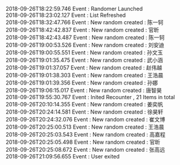 2018-09-26T18:22:59.746 Event : Randomer Launched  
2018-09-26T18:23:02.127 Event : List Refreshed  
2018-09-26T18:32:47.766 Event : New random created : 陈一轲  
2018-09-26T18:42:42.837 Event : New random created : 官昕  
2018-09-26T18:42:43.487 Event : New random created : 陈一轲  
2018-09-26T19:00:53.526 Event : New random created : 刘安迪  
2018-09-26T19:00:55.551 Event : New random created : 孙文玉  
2018-09-26T19:01:35.475 Event : New random created : 武小涵  
2018-09-26T19:01:37.057 Event : New random created : 赵伟越  
2018-09-26T19:01:38.303 Event : New random created : 王浩晨  
2018-09-26T19:01:39.356 Event : New random created : 孙娜  
2018-09-26T19:06:15.017 Event : New random created : 唐智昊  
2018-09-26T19:55:30.767 Event : Inited Recounter , 21 Items in total  
2018-09-26T20:10:14.355 Event : New random created : 姜奕帆  
2018-09-26T20:24:14.581 Event : New random created : 徐昊轩  
2018-09-26T20:24:32.076 Event : New random created : 崔文博  
2018-09-26T20:25:00.513 Event : New random created : 王浩晨  
2018-09-26T20:25:03.543 Event : New random created : 高嘉程  
2018-09-26T20:25:05.498 Event : New random created : 官昕  
2018-09-26T20:25:08.672 Event : New random created : 张高远  
2018-09-26T21:09:56.655 Event : User exited  
